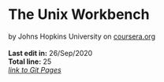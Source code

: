 # The Unix Workbench
by Johns Hopkins University on [coursera.org](https://www.coursera.org/)  
<br/>**Last edit in:** 
26/Sep/2020
<br/>**Total line:** 
25
<br/>*[link to Git Pages](https://maxfeshchuk.github.io/MaxFeshchuk.unix/Unix/)*
